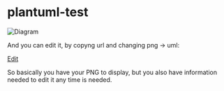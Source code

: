 # plantuml-test

![Diagram](http://www.plantuml.com/plantuml/png/SoWkIImgAStDuNBDpSnHqBLJ24eiIYrMi5B8ICt9oUToICrB0Se20000)

And you can edit it, by copyng url and changing png -> uml:

[Edit](http://www.plantuml.com/plantuml/png/SoWkIImgAStDuNBDpSnHqBLJ24eiIYrMi5B8ICt9oUToICrB0Se20000)

So basically you have your PNG to display, but you also have information needed to edit it any time is needed.
